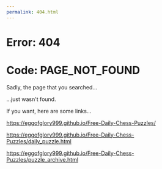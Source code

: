 ```yaml
---
permalink: 404.html
---
```

# Error: 404

# Code: PAGE_NOT_FOUND

Sadly, the page that you searched...

...just wasn't found.



If you want, here are some links...

https://eggofglory999.github.io/Free-Daily-Chess-Puzzles/

https://eggofglory999.github.io/Free-Daily-Chess-Puzzles/daily_puzzle.html

https://eggofglory999.github.io/Free-Daily-Chess-Puzzles/puzzle_archive.html
